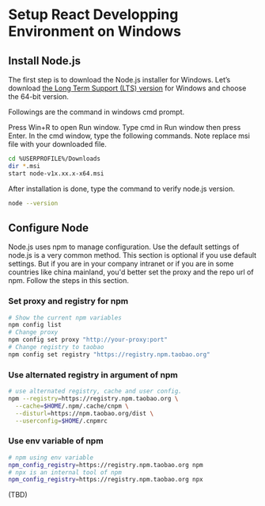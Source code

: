 # Setup React Developping Environment on Windows

## Install Node.js

The first step is to download the Node.js installer for Windows. 
Let’s download [the Long Term Support (LTS) version](https://nodejs.org/en/download/) for Windows and choose the 64-bit version.

Followings are the command in windows cmd prompt. 

Press Win+R to open Run window. Type cmd in Run window then press Enter. In the cmd window, type the following commands. Note replace msi file with your downloaded file.

```bash
cd %USERPROFILE%/Downloads
dir *.msi
start node-v1x.xx.x-x64.msi
```

After installation is done, type the command to verify node.js version.

```bash
node --version
```

## Configure Node

Node.js uses npm to manage configuration. Use the default settings of node.js is a very common method. This section is optional if you use default settings. But if you are in your company intranet or if you are in some countries like china mainland, you'd better set the proxy and the repo url of npm. Follow the steps in this section.

### Set proxy and registry for npm
```bash
# Show the current npm variables
npm config list
# Change proxy 
npm config set proxy "http://your-proxy:port"
# Change registry to taobao
npm config set registry "https://registry.npm.taobao.org"
```

### Use alternated registry in argument of npm
```bash
# use alternated registry, cache and user config.
npm --registry=https://registry.npm.taobao.org \
  --cache=$HOME/.npm/.cache/cnpm \
  --disturl=https://npm.taobao.org/dist \
  --userconfig=$HOME/.cnpmrc
```

### Use env variable of npm
```bash
# npm using env variable
npm_config_registry=https://registry.npm.taobao.org npm
# npx is an internal tool of npm
npm_config_registry=https://registry.npm.taobao.org npx
```


(TBD)
